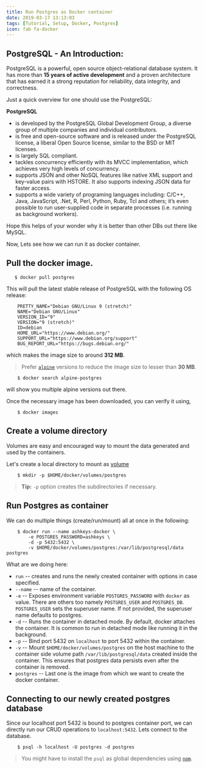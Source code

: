 ```yaml
---
title: Run Postgres as Docker container
date: 2019-03-17 13:13:03
tags: [Tutorial, Setup, Docker, Postgres]
icon: fab fa-docker
---
```


## PostgreSQL - An Introduction:

PostgreSQL is a powerful, open source object-relational database system. It has more than **15 years of active development** and a proven architecture that has earned it a strong reputation for reliability, data integrity, and correctness.

Just a quick overview for one should use the PostgreSQL:

**PostgreSQL**

- is developed by the PostgreSQL Global Development Group, a diverse group of multiple companies and individual contributors.
- is free and open-source software and is released under the PostgreSQL license, a liberal Open Source license, similar to the BSD or MIT licenses.
- is largely SQL compliant.
- tackles concurrency efficiently with its MVCC implementation, which achieves very high levels of concurrency.
- supports JSON and other NoSQL features like native XML support and key-value pairs with HSTORE. It also supports indexing JSON data for faster access.
- supports a wide variety of programing languages including: C/C++, Java, JavaScript, .Net, R, Perl, Python, Ruby, Tcl and others; it’s even possible to run user-supplied code in separate processes (i.e. running as background workers).

Hope this helps of your wonder why it is better than other DBs out there like MySQL.

Now, Lets see how we can run it as docker container.

## Pull the docker image.

```
   $ docker pull postgres
```

This will pull the latest stable release of PostgreSQL with the following OS release:

```
    PRETTY_NAME="Debian GNU/Linux 9 (stretch)"
    NAME="Debian GNU/Linux"
    VERSION_ID="9"
    VERSION="9 (stretch)"
    ID=debian
    HOME_URL="https://www.debian.org/"
    SUPPORT_URL="https://www.debian.org/support"
    BUG_REPORT_URL="https://bugs.debian.org/"
```

which makes the image size to around **312 MB**.

> Prefer [`alpine`](//hub.docker.com/_/postgres#image-variants) versions to reduce the image size to lesser than **30 MB**.

```
    $ docker search alpine-postgres
```

will show you multiple alpine versions out there.

Once the necessary image has been downloaded, you can verify it using,

```
    $ docker images
```

## Create a volume directory

Volumes are easy and encouraged way to mount the data generated and used by the containers.

Let's create a local directory to mount as [volume](//docs.docker.com/storage/volumes/)

```
    $ mkdir -p $HOME/docker/volumes/postgres
```

> **Tip:** `-p` option creates the subdirectories if necessary.

## Run Postgres as container

We can do multiple things (create/run/mount) all at once in the following:

```
    $ docker run --name ashkeys-docker \
        -e POSTGRES_PASSWORD=ashkeys \
        -d -p 5432:5432 \
        -v $HOME/docker/volumes/postgres:/var/lib/postgresql/data postgres
```

What are we doing here:

- `run`
  -- creates and runs the newly created container with options in case specified.
- `--name`
  -- name of the container.
- `-e`
  -- Exposes environment variable `POSTGRES_PASSWORD` with `docker` as value. There are others too namely `POSTGRES_USER` and `POSTGRES_DB`. `POSTGRES_USER` sets the superuser name. If not provided, the superuser name defaults to postgres.
- `-d`
  -- Runs the container in detached mode. By default, docker attaches the container. It is common to run in detached mode like running it in the background.
- `-p`
  -- Bind port 5432 on `localhost` to port 5432 within the container.
- `-v`
  -- Mount `$HOME/docker/volumes/postgres` on the host machine to the container side volume path `/var/lib/postgresql/data` created inside the container. This ensures that postgres data persists even after the container is removed.
- `postgres`
  -- Last one is the image from which we want to create the docker container.

## Connecting to our newly created postgres database

Since our localhost port 5432 is bound to postgres container port, we can directly run our CRUD operations to `localhost:5432`. Lets connect to the database.

```
    $ psql -h localhost -U postgres -d postgres
```

> You might have to install the `psql` as global dependencies using [`npm`](/2019/02/18/install-nodejs-and-npm-pop-os/).
